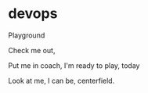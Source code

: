# devops
Playground

Check me out, 

Put me in coach, 
I'm ready to play, today

Look at me, 
I can be, centerfield.
